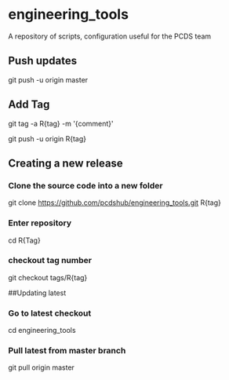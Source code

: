 # engineering_tools
A repository of scripts, configuration useful for the PCDS team

## Push updates
git push -u origin master


## Add Tag
git tag -a R{tag} -m '{comment}'

git push -u origin R{tag}


## Creating a new release
### Clone the source code into a new folder
git clone https://github.com/pcdshub/engineering_tools.git R{tag}
### Enter repository
cd R{Tag}
### checkout tag number
git checkout tags/R{tag}


##Updating latest
### Go to latest checkout
cd engineering_tools
### Pull latest from master branch
git pull origin master

